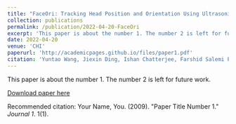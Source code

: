 ```yaml
---
title: "FaceOri: Tracking Head Position and Orientation Using Ultrasonic Ranging on Earphones"
collection: publications
permalink: /publication/2022-04-20-FaceOri
excerpt: 'This paper is about the number 1. The number 2 is left for future work.'
date: 2022-04-20
venue: 'CHI'
paperurl: 'http://academicpages.github.io/files/paper1.pdf'
citation: 'Yuntao Wang, Jiexin Ding, Ishan Chatterjee, Farshid Salemi Parizi, Yuzhou Zhuang, Yukang Yan, Shwetak Patel, and Yuanchun Shi. 2022. FaceOri: Tracking Head Position and Orientation Using Ultrasonic Ranging on Earphones.<i> In Proceedings of the 2022 CHI Conference on Human Factors in Computing Systems (CHI '22)</i>.'
---
```

This paper is about the number 1. The number 2 is left for future work.

[Download paper here](http://academicpages.github.io/files/paper1.pdf)

Recommended citation: Your Name, You. (2009). "Paper Title Number 1." <i>Journal 1</i>. 1(1).